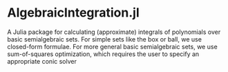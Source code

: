# AlgebraicIntegration.jl

A Julia package for calculating (approximate) integrals of polynomials over basic semialgebraic sets. For simple sets like the box or ball, we use closed-form formulae. For more general basic semialgebraic sets, we use sum-of-squares optimization, which requires the user to specify an appropriate conic solver
